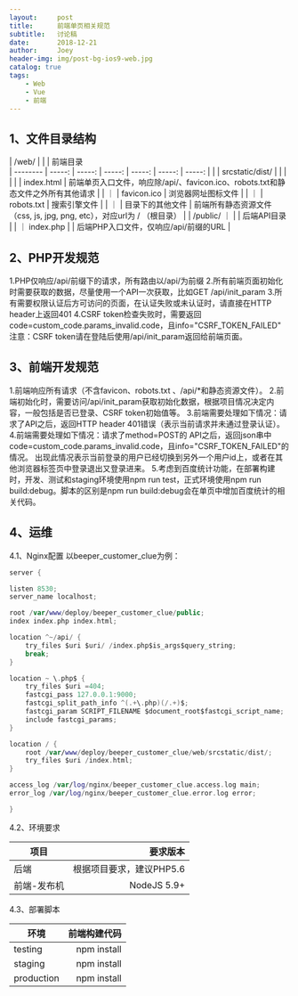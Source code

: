 ```yaml
---
layout:     post
title:      前端单页相关规范
subtitle:   讨论稿
date:       2018-12-21
author:     Joey
header-img: img/post-bg-ios9-web.jpg
catalog: true
tags:
    - Web
    - Vue
    - 前端
---
```


## 1、文件目录结构

| /web/        |     |     | 前端目录    
| --------    | -----: | -----:  | -----:  | -----:  | -----:  | -----:  |
|       | srcstatic/dist/  |        |    |
|       |    |   index.html     | 前端单页入口文件，响应除/api/、favicon.ico、robots.txt和静态文件之外所有其他请求   |
|     ｜     | favicon.ico  |    浏览器网址图标文件    |
|     ｜     | robots.txt  |    搜索引擎文件    |
|     ｜     | 目录下的其他文件  |    前端所有静态资源文件（css, js, jpg, png, etc），对应url为 / （根目录）    |
|  /public/   ｜     |   |    后端API目录    |
|     ｜  index.php   |   |    后端PHP入口文件，仅响应/api/前缀的URL    |

## 2、PHP开发规范

1.PHP仅响应/api/前缀下的请求，所有路由以/api/为前缀
2.所有前端页面初始化时需要获取的数据，尽量使用一个API一次获取，比如GET /api/init_param
3.所有需要权限认证后方可访问的页面，在认证失败或未认证时，请直接在HTTP header上返回401
4.CSRF token检查失败时，需要返回code=custom_code.params_invalid.code，且info="CSRF_TOKEN_FAILED"
注意：CSRF token请在登陆后使用/api/init_param返回给前端页面。

## 3、前端开发规范

1.前端响应所有请求（不含favicon、robots.txt 、/api/*和静态资源文件）。
2.前端初始化时，需要访问/api/init_param获取初始化数据，根据项目情况决定内容，一般包括是否已登录、CSRF token初始值等。
3.前端需要处理如下情况：请求了API之后，返回HTTP header 401错误（表示当前请求并未通过登录认证）。
4.前端需要处理如下情况：请求了method=POST的 API之后，返回json串中code=custom_code.params_invalid.code，且info="CSRF_TOKEN_FAILED"的情况。
出现此情况表示当前登录的用户已经切换到另外一个用户id上，或者在其他浏览器标签页中登录退出又登录进来。
5.考虑到百度统计功能，在部署构建时，开发、测试和staging环境使用npm run test，正式环境使用npm run build:debug。脚本的区别是npm run build:debug会在单页中增加百度统计的相关代码。

## 4、运维

4.1、Nginx配置
以beeper_customer_clue为例：

```swift
server {

listen 8530;
server_name localhost;

root /var/www/deploy/beeper_customer_clue/public;
index index.php index.html;

location ^~/api/ {
    try_files $uri $uri/ /index.php$is_args$query_string;
    break;
}

location ~ \.php$ {
    try_files $uri =404;
    fastcgi_pass 127.0.0.1:9000;
    fastcgi_split_path_info ^(.+\.php)(/.+)$;
    fastcgi_param SCRIPT_FILENAME $document_root$fastcgi_script_name;
    include fastcgi_params;
}

location / {
    root /var/www/deploy/beeper_customer_clue/web/srcstatic/dist/;
    try_files $uri /index.html;
}

access_log /var/log/nginx/beeper_customer_clue.access.log main;
error_log /var/log/nginx/beeper_customer_clue.error.log error;

}
```

4.2、环境要求

| 项目        | 要求版本    |
| --------    | -----: | 
| 后端      | 根据项目要求，建议PHP5.6  |
| 前端-发布机      | NodeJS 5.9+  |

4.3、部署脚本

| 环境        | 前端构建代码    |
| --------    | -----: | 
| testing      | npm install  |
| staging      | npm install  |
| production      | npm install  |